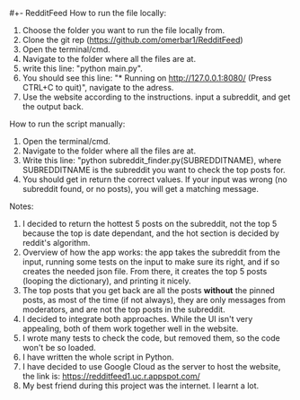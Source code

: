 #+- RedditFeed
How to run the file locally:
1. Choose the folder you want to run the file locally from.
2. Clone the git rep (https://github.com/omerbar1/RedditFeed)
3. Open the terminal/cmd.
4. Navigate to the folder where all the files are at.
5. write this line: "python main.py".
6. You should see this line: "* Running on http://127.0.0.1:8080/ (Press CTRL+C to quit)", navigate to the adress.
7. Use the website according to the instructions. input a subreddit, and get the output back.

How to run the script manually:
1. Open the terminal/cmd.
2. Navigate to the folder where all the files are at.
3. Write this line: "python subreddit_finder.py(SUBREDDITNAME), where SUBREDDITNAME is the subreddit you want to check the top posts for.
4. You should get in return the correct values. If your input was wrong (no subreddit found, or no posts), you will get a matching message.

Notes:
1. I decided to return the hottest 5 posts on the subreddit, not the top 5 because the top is date dependant, and the hot section is decided by reddit's algorithm.
2. Overview of how the app works: the app takes the subreddit from the input, running some tests on the input to make sure its right, and if so creates the needed json file. From there, it creates the top 5 posts (looping the dictionary), and printing it nicely.
3. The top posts that you get back are all the posts **without** the pinned posts, as most of the time (if not always), they are only messages from moderators, and are not the top posts in the subreddit. 
4. I decided to integrate both approaches. While the UI isn't very appealing, both of them work together well in the website.
5. I wrote many tests to check the code, but removed them, so the code won't be so loaded.
6. I have written the whole script in Python.
7. I have decided to use Google Cloud as the server to host the website, the link is: https://redditfeed1.uc.r.appspot.com/
8. My best friend during this project was the internet. I learnt a lot.